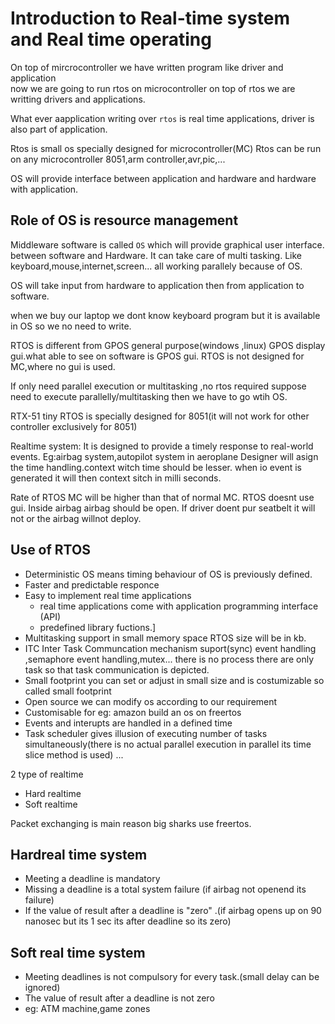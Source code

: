 # Introduction to Real-time system and Real time operating     

On top of mircrocontroller we have written program like driver and application   
now we are going to run rtos on microcontroller on top of rtos we  are writting drivers and applications.  

What ever aapplication writing over `rtos` is real time applications, driver is also part of application.  

Rtos is small os specially designed for microcontroller(MC)
Rtos can be run on any microcontroller 8051,arm controller,avr,pic,...

OS will provide interface between application and hardware and hardware with application.

## Role of OS is resource management 
Middleware software is called `OS` which will provide graphical user interface.
between software and Hardware.
It can take care of multi tasking.
Like keyboard,mouse,internet,screen... all working parallely because of OS.

OS will take input from hardware to application then from application to software.

when we buy our laptop we dont know keyboard program but it is available in OS so we no need to write.

RTOS is different from GPOS general purpose(windows ,linux)
GPOS display gui.what able to see on software is GPOS gui.
RTOS is not designed for MC,where no gui is used.

If only need parallel execution or multitasking ,no rtos required suppose need to execute parallelly/multitasking then we have to go wtih OS.

RTX-51 tiny RTOS is specially designed for 8051(it will not work for other controller exclusively for 8051)

Realtime system: It is designed to provide a timely response to real-world events.
Eg:airbag system,autopilot system in aeroplane
Designer will asign the time handling.context witch time should be lesser.
when io event is generated it will then context sitch in milli seconds.

Rate of RTOS MC will be higher than that of normal MC.
RTOS doesnt use gui.
Inside airbag airbag should be open.
If driver doent pur seatbelt it will not or the airbag willnot deploy.


## Use of RTOS
- Deterministic OS  means timing behaviour of OS is previously defined.
- Faster and predictable responce 
- Easy to implement real time applications 
   - real time applications come with application programming interface (API)
   - predefined library fuctions.]
- Multitasking support in small memory space
   RTOS size will be in kb.
- ITC Inter Task Communcation mechanism suport(sync)
   event handling ,semaphore event handling,mutex...
    there is no process there are only task so that task communication is depicted.
- Small footprint 
   you can set or adjust in small size and is costumizable so called small footprint
- Open source we can modify os according to our requirement
- Customisable for eg: amazon build an os on freertos
- Events and interupts are handled in a defined time
- Task scheduler gives illusion of executing number of tasks simultaneously(there is no actual parallel execution in parallel its time slice method is used)
...

2 type of realtime
- Hard realtime 
- Soft realtime

Packet exchanging is main reason big sharks use freertos.

## Hardreal time system
- Meeting a deadline is mandatory
- Missing a deadline is a total system failure (if airbag not openend its failure)
- If the value of result after a deadline is "zero" .(if airbag opens up on 90 nanosec but its 1 sec its after deadline so its zero)

## Soft real time system
- Meeting deadlines is not compulsory for every task.(small delay can be ignored)
- The value of result after a deadline is not zero
- eg: ATM machine,game zones 
